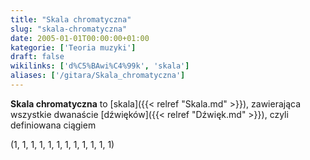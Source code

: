 ```yaml
---
title: "Skala chromatyczna"
slug: "skala-chromatyczna"
date: 2005-01-01T00:00:00+01:00
kategorie: ['Teoria muzyki']
draft: false
wikilinks: ['d%C5%BAwi%C4%99k', 'skala']
aliases: ['/gitara/Skala_chromatyczna']
---
```

**Skala chromatyczna** to [skala]({{< relref "Skala.md" >}}), zawierająca
wszystkie dwanaście [dźwięków]({{< relref "Dźwięk.md" >}}), czyli definiowana
ciągiem

(1, 1, 1, 1, 1, 1, 1, 1, 1, 1, 1, 1)

